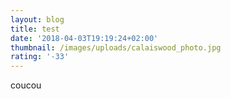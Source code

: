 ```yaml
---
layout: blog
title: test
date: '2018-04-03T19:19:24+02:00'
thumbnail: /images/uploads/calaiswood_photo.jpg
rating: '-33'
---
```

coucou
